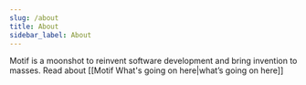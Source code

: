 ```yaml
---
slug: /about
title: About
sidebar_label: About
---
```


Motif is a moonshot to reinvent software development and bring invention to masses. Read about [[Motif What's going on here|what’s going on here]]
